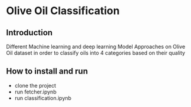 # Olive Oil Classification

## Introduction


Different Machine learning and deep learning Model Approaches on Olive Oil dataset in order to classify oils into 4 categories based on their quality


## How to install and run

- clone the project
- run fetcher.ipynb
- run classification.ipynb

